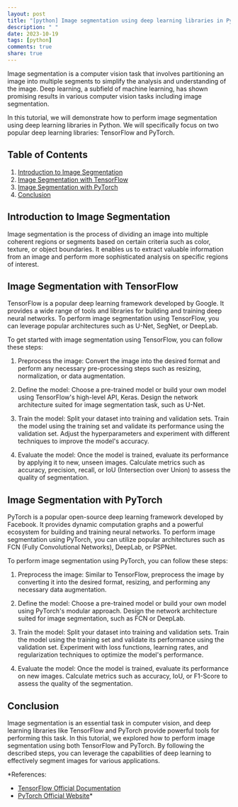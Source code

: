 ```yaml
---
layout: post
title: "[python] Image segmentation using deep learning libraries in Python."
description: " "
date: 2023-10-19
tags: [python]
comments: true
share: true
---
```


Image segmentation is a computer vision task that involves partitioning an image into multiple segments to simplify the analysis and understanding of the image. Deep learning, a subfield of machine learning, has shown promising results in various computer vision tasks including image segmentation.

In this tutorial, we will demonstrate how to perform image segmentation using deep learning libraries in Python. We will specifically focus on two popular deep learning libraries: TensorFlow and PyTorch.

## Table of Contents
1. [Introduction to Image Segmentation](#introduction-to-image-segmentation)
2. [Image Segmentation with TensorFlow](#image-segmentation-with-tensorflow)
3. [Image Segmentation with PyTorch](#image-segmentation-with-pytorch)
4. [Conclusion](#conclusion)

## Introduction to Image Segmentation

Image segmentation is the process of dividing an image into multiple coherent regions or segments based on certain criteria such as color, texture, or object boundaries. It enables us to extract valuable information from an image and perform more sophisticated analysis on specific regions of interest.

## Image Segmentation with TensorFlow

TensorFlow is a popular deep learning framework developed by Google. It provides a wide range of tools and libraries for building and training deep neural networks. To perform image segmentation using TensorFlow, you can leverage popular architectures such as U-Net, SegNet, or DeepLab.

To get started with image segmentation using TensorFlow, you can follow these steps:

1. Preprocess the image: Convert the image into the desired format and perform any necessary pre-processing steps such as resizing, normalization, or data augmentation.

2. Define the model: Choose a pre-trained model or build your own model using TensorFlow's high-level API, Keras. Design the network architecture suited for image segmentation task, such as U-Net.

3. Train the model: Split your dataset into training and validation sets. Train the model using the training set and validate its performance using the validation set. Adjust the hyperparameters and experiment with different techniques to improve the model's accuracy.

4. Evaluate the model: Once the model is trained, evaluate its performance by applying it to new, unseen images. Calculate metrics such as accuracy, precision, recall, or IoU (Intersection over Union) to assess the quality of segmentation.

## Image Segmentation with PyTorch

PyTorch is a popular open-source deep learning framework developed by Facebook. It provides dynamic computation graphs and a powerful ecosystem for building and training neural networks. To perform image segmentation using PyTorch, you can utilize popular architectures such as FCN (Fully Convolutional Networks), DeepLab, or PSPNet.

To perform image segmentation using PyTorch, you can follow these steps:

1. Preprocess the image: Similar to TensorFlow, preprocess the image by converting it into the desired format, resizing, and performing any necessary data augmentation.

2. Define the model: Choose a pre-trained model or build your own model using PyTorch's modular approach. Design the network architecture suited for image segmentation, such as FCN or DeepLab.

3. Train the model: Split your dataset into training and validation sets. Train the model using the training set and validate its performance using the validation set. Experiment with loss functions, learning rates, and regularization techniques to optimize the model's performance.

4. Evaluate the model: Once the model is trained, evaluate its performance on new images. Calculate metrics such as accuracy, IoU, or F1-Score to assess the quality of the segmentation.

## Conclusion

Image segmentation is an essential task in computer vision, and deep learning libraries like TensorFlow and PyTorch provide powerful tools for performing this task. In this tutorial, we explored how to perform image segmentation using both TensorFlow and PyTorch. By following the described steps, you can leverage the capabilities of deep learning to effectively segment images for various applications.

*References:
- [TensorFlow Official Documentation](https://www.tensorflow.org/)
- [PyTorch Official Website](https://pytorch.org/)*